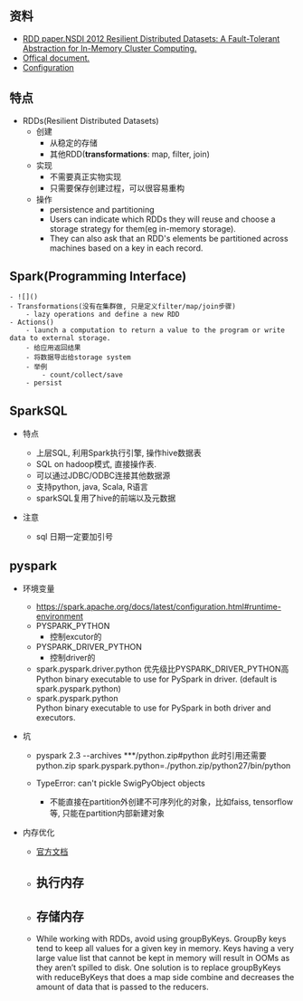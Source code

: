 ## 资料
- [RDD paper.NSDI 2012 Resilient Distributed Datasets: A Fault-Tolerant Abstraction for In-Memory Cluster Computing.](https://www.usenix.org/system/files/conference/nsdi12/nsdi12-final138.pdf)
- [Offical document.](https://spark.apache.org/docs/latest/rdd-programming-guide.html)
- [Configuration](https://spark.apache.org/docs/latest/configuration.html)

## 特点
- RDDs(Resilient Distributed Datasets)
    - 创建
        - 从稳定的存储
        - 其他RDD(**transformations**: map, filter, join)
    - 实现
        - 不需要真正实物实现
        - 只需要保存创建过程，可以很容易重构
    - 操作
        - persistence and partitioning
        - Users can indicate which RDDs they will reuse and choose a storage strategy for them(eg in-memory storage).
        - They can also ask that an RDD's elements be partitioned across machines based on a key in each record.

## Spark(Programming Interface)
    - ![]()
    - Transformations(没有在集群做, 只是定义filter/map/join步骤)
        - lazy operations and define a new RDD
    - Actions()
        - launch a computation to return a value to the program or write data to external storage.
        - 给应用返回结果
        - 将数据导出给storage system
        - 举例
            - count/collect/save
        - persist


## SparkSQL
- 特点
    - 上层SQL, 利用Spark执行引擎, 操作hive数据表
    - SQL on hadoop模式, 直接操作表.
    - 可以通过JDBC/ODBC连接其他数据源
    - 支持python, java, Scala, R语言
    - sparkSQL复用了hive的前端以及元数据

- 注意
    - sql 日期一定要加引号

## pyspark
- 环境变量
    - https://spark.apache.org/docs/latest/configuration.html#runtime-environment
    - PYSPARK_PYTHON 
        - 控制excutor的
    - PYSPARK_DRIVER_PYTHON
        - 控制driver的
    - spark.pyspark.driver.python 优先级比PYSPARK_DRIVER_PYTHON高
        Python binary executable to use for PySpark in driver. (default is spark.pyspark.python)
    - spark.pyspark.python	
        Python binary executable to use for PySpark in both driver and executors.
        
- 坑
    - pyspark 2.3 --archives ***/python.zip#python  此时引用还需要python.zip  spark.pyspark.python=./python.zip/python27/bin/python
    
    - TypeError: can't pickle SwigPyObject objects
        - 不能直接在partition外创建不可序列化的对象，比如faiss, tensorflow等, 只能在partition内部新建对象
        
- 内存优化
    - [官方文档](https://spark.apache.org/docs/latest/tuning.html#memory-management-overview)
    - 执行内存
        - 
    - 存储内存
        - 
    - While working with RDDs, avoid using groupByKeys. GroupBy keys tend to keep all values for a given key in memory. Keys having a very large value list that cannot be kept in memory will result in OOMs as they aren’t spilled to disk. One solution is to replace groupByKeys with reduceByKeys that does a map side combine and decreases the amount of data that is passed to the reducers.
        